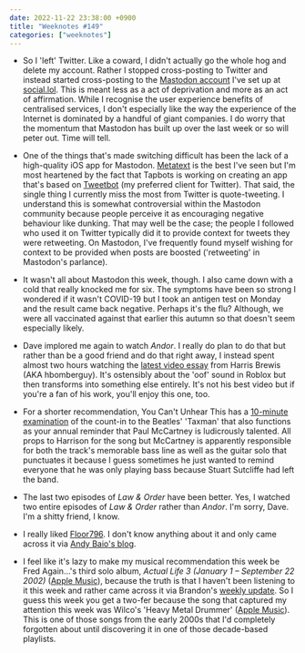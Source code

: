 ```yaml
---
date: 2022-11-22 23:38:00 +0900
title: "Weeknotes #149"
categories: ["weeknotes"]
---
```


- So I 'left' Twitter. Like a coward, I didn't actually go the whole hog and delete my account. Rather I stopped cross-posting to Twitter and instead started cross-posting to the [Mastodon account](https://social.lol/@pyrmont) I've set up at [social.lol](https://social.lol). This is meant less as a act of deprivation and more as an act of affirmation. While I recognise the user experience benefits of centralised services, I don't especially like the way the experience of the Internet is dominated by a handful of giant companies. I do worry that the momentum that Mastodon has built up over the last week or so will peter out. Time will tell.

- One of the things that's made switching difficult has been the lack of a high-quality iOS app for Mastodon. [Metatext](https://metabolist.org/metatext) is the best I've seen but I'm most heartened by the fact that Tapbots is working on creating an app that's based on [Tweetbot](https://tapbots.social/@paul/109367481364668234) (my preferred client for Twitter). That said, the single thing I currently miss the most from Twitter is quote-tweeting. I understand this is somewhat controversial within the Mastodon community because people perceive it as encouraging negative behaviour like dunking. That may well be the case; the people I followed who used it on Twitter typically did it to provide context for tweets they were retweeting. On Mastodon, I've frequently found myself wishing for context to be provided when posts are boosted ('retweeting' in Mastodon's parlance).

- It wasn't all about Mastodon this week, though. I also came down with a cold that really knocked me for six. The symptoms have been so strong I wondered if it wasn't COVID-19 but I took an antigen test on Monday and the result came back negative. Perhaps it's the flu? Although, we were all vaccinated against that earlier this autumn so that doesn't seem especially likely.

- Dave implored me again to watch _Andor_. I really do plan to do that but rather than be a good friend and do that right away, I instead spent almost two hours watching the [latest video essay](https://youtu.be/0twDETh6QaI) from Harris Brewis (AKA hbomberguy). It's ostensibly about the 'oof' sound in Roblox but then transforms into something else entirely. It's not his best video but if you're a fan of his work, you'll enjoy this one, too.

- For a shorter recommendation, You Can't Unhear This has a [10-minute examination](https://youtu.be/QuNm58x9eMc) of the count-in to the Beatles' 'Taxman' that also functions as your annual reminder that Paul McCartney is ludicrously talented. All props to Harrison for the song but McCartney is apparently responsible for both the track's memorable bass line as well as the guitar solo that punctuates it because I guess sometimes he just wanted to remind everyone that he was only playing bass because Stuart Sutcliffe had left the band.

- The last two episodes of _Law & Order_ have been better. Yes, I watched two entire episodes of _Law & Order_ rather than _Andor_. I'm sorry, Dave. I'm a shitty friend, I know.

- I really liked [Floor796](https://floor796.com/). I don't know anything about it and only came across it via [Andy Baio's blog](https://waxy.org/2022/11/floor796/).

- I feel like it's lazy to make my musical recommendation this week be Fred Again…'s third solo album, _Actual Life 3 (January 1 – September 22 2002)_ ([Apple Music](https://music.apple.com/us/album/actual-life-3-january-1-september-9-2022/1640463893)), because the truth is that I haven't been listening to it this week and rather came across it via Brandon's [weekly update](https://sangsara.net/2022/11/20/week-47-22/). So I guess this week you get a two-fer because the song that captured my attention this week was Wilco's 'Heavy Metal Drummer' ([Apple Music](https://music.apple.com/us/album/heavy-metal-drummer/912314323?i=912314333)). This is one of those songs from the early 2000s that I'd completely forgotten about until discovering it in one of those decade-based playlists.
